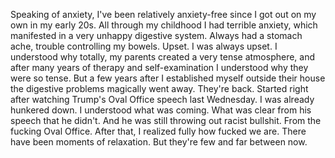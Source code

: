 Speaking of anxiety, I've been relatively anxiety-free since I got out on my own in my early 20s. All through my childhood I had terrible anxiety, which manifested in a very unhappy digestive system. Always had a stomach ache, trouble controlling my bowels. Upset. I was always upset. I understood why totally, my parents created a very tense atmosphere, and after many years of therapy and self-examination I understood why they were so tense. But a few years after I established myself outside their house the digestive problems magically went away. They're back. Started right after watching Trump's Oval Office speech last Wednesday. I was already hunkered down. I understood what was coming. What was clear from his speech that he didn't. And he was still throwing out racist bullshit. From the fucking Oval Office. After that, I realized fully how fucked we are. There have been moments of relaxation. But they're few and far between now. 
